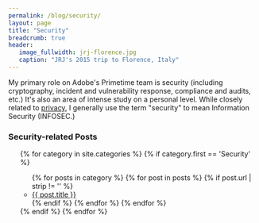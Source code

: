 ```yaml
---
permalink: /blog/security/
layout: page
title: "Security"
breadcrumb: true
header:
   image_fullwidth: jrj-florence.jpg
   caption: "JRJ's 2015 trip to Florence, Italy"
---
```


<p>My primary role on Adobe's Primetime team is security (including cryptography, incident and vulnerability response, compliance and audits, etc.) It's also an area of intense study on a personal level. While closely related to <a href="/blog/privacy/">privacy</a>, I generally use the term "security" to mean Information Security (INFOSEC.)  </p>

<h3>Security-related Posts</h3>
<ul>
{% for category in site.categories %}
  {% if category.first == 'Security' %}
    <ul>
    {% for posts in category %}
      {% for post in posts %}
        {% if post.url | strip != '' %}
          <li><a href="{{ post.url }}"> {{ post.title }} </a></li>
        {% endif %}
      {% endfor %}
    {% endfor %}
    </ul>
  {% endif %}
{% endfor %}
</ul>